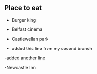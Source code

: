 ## Place to eat
- Burger king
- Belfast cinema

- Castlewellan park

- added this line from my second branch

-added another line

-Newcastle Inn